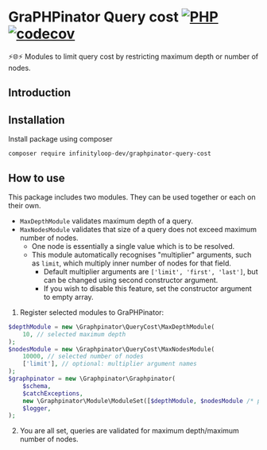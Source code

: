 # GraPHPinator Query cost [![PHP](https://github.com/infinityloop-dev/graphpinator-query-cost/workflows/PHP/badge.svg?branch=master)](https://github.com/infinityloop-dev/graphpinator-query-cost/actions?query=workflow%3APHP) [![codecov](https://codecov.io/gh/infinityloop-dev/graphpinator-query-cost/branch/master/graph/badge.svg)](https://codecov.io/gh/infinityloop-dev/graphpinator-query-cost)

:zap::globe_with_meridians::zap: Modules to limit query cost by restricting maximum depth or number of nodes.

## Introduction



## Installation

Install package using composer

```composer require infinityloop-dev/graphpinator-query-cost```

## How to use

This package includes two modules. They can be used together or each on their own.
- `MaxDepthModule` validates maximum depth of a query.
- `MaxNodesModule` validates that size of a query does not exceed maximum number of nodes. 
    - One node is essentially a single value which is to be resolved. 
    - This module automatically recognises "multiplier" arguments, such as `limit`, which multiply inner number of nodes for that field.
        - Default multiplier arguments are `['limit', 'first', 'last']`, but can be changed using second constructor argument.
        - If you wish to disable this feature, set the constructor argument to empty array.

1. Register selected modules to GraPHPinator:

```php
$depthModule = new \Graphpinator\QueryCost\MaxDepthModule(
    10, // selected maximum depth
);
$nodesModule = new \Graphpinator\QueryCost\MaxNodesModule(
    10000, // selected number of nodes
    ['limit'], // optional: multiplier argument names
);
$graphpinator = new \Graphpinator\Graphpinator(
    $schema,
    $catchExceptions,
    new \Graphpinator\Module\ModuleSet([$depthModule, $nodesModule /* possibly other modules */]),
    $logger,
);
```

2. You are all set, queries are validated for maximum depth/maximum number of nodes.
